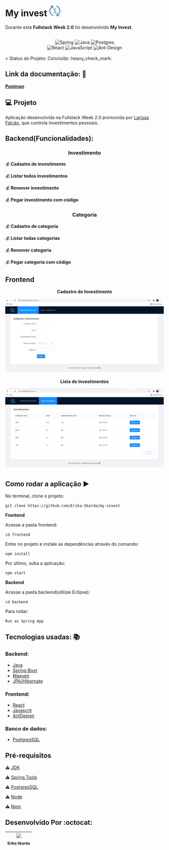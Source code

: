 # My invest  <img alt="my-invest" title="my-invest" src="https://github.com/Erika-Skarda/my-invest/blob/main/frontend/src/assets/my-invest.png" />

Durante esta **Fullstack Week 2.0** foi desenvolvido <b>My Invest</b>.

</br>   

<div align="center">
 <img alt="Spring" src="https://img.shields.io/badge/spring-%236DB33F.svg?style=for-the-badge&logo=spring&logoColor=white"/>
 <img alt="Java" src="https://img.shields.io/badge/java-%23ED8B00.svg?style=for-the-badge&logo=java&logoColor=white"/>
 <img alt="Postgres" src ="https://img.shields.io/badge/postgres-%23316192.svg?style=for-the-badge&logo=postgresql&logoColor=white"/>
</div>

<div align="center">
 <img alt="React" src="https://img.shields.io/badge/react-%2320232a.svg?style=for-the-badge&logo=react&logoColor=%2361DAFB"/>
 <img alt="JavaScript" src="https://img.shields.io/badge/javascript-%23323330.svg?style=for-the-badge&logo=javascript&logoColor=%23F7DF1E"/>
  <img alt="Ant-Design" src="https://img.shields.io/badge/-AntDesign-%230170FE?style=for-the-badge&logo=ant-design&logoColor=white"/>
</div>

</br> 
> Status do Projeto: Concluído :heavy_check_mark: 
</br> 

## Link da documentação: :book:

<b>[Postman](https://documenter.getpostman.com/view/15971782/TzeRo9v6)</b>

## 💻 Projeto

Aplicação desenvolvida na Fullstack Week 2.0 promovida por [Larissa Falcão](https://larissafalcao.com.br/stacklevelup), que controla investimentos pessoais.

## Backend(Funcionalidades):

<h3 align="center"><b>Investimento</b></h3>

💰 <b>Cadastro de investimento</b>

💰 <b>Listar todos investimentos</b>

💰 <b>Remover investimento</b>

💰 <b>Pegar investimento com código</b>

<h3 align="center"><b>Categoria</b></h3>

💰 <b>Cadastro de categoria</b>

💰 <b>Listar todas categorias</b>

💰 <b>Remover categoria</b>

💰 <b>Pegar categoria com código</b>

## Frontend

<p align="center"><b>Cadastro de Investimento</b></p>
 
![Cadastro](https://github.com/Erika-Skarda/my-invest/blob/main/frontend/src/assets/fullstackweek1.png)

<p align="center"><b>Lista de Investimentos</b></p>
 
![Listagem](https://github.com/Erika-Skarda/my-invest/blob/main/frontend/src/assets/fullstackweek2.png)

## Como rodar a aplicação :arrow_forward:

No terminal, clone o projeto: 

```
git clone https://github.com/Erika-Skarda/my-invest

```
<b><p>Frontend</p></b>

Acesse a pasta frontend:

```
cd frontend

```
Entre no projeto e instale as dependências através do comando:

```
npm install

```
Por último, suba a aplicação: 

```
npm start

```
<b><p>Backend</p></b>

Acesse a pasta backend(utilizei Eclipse):

```
cd backend

```
Para rodar:

```
Run as Spring App

```

## Tecnologias usadas: :books:

### Backend: 

- [Java](https://www.java.com/en/)
- [Spring Boot](https://spring.io/projects/spring-boot)
- [Maeven](https://maven.apache.org/what-is-maven.html)
- [JPA/Hibernate](https://www.oracle.com/java/technologies/persistence-jsp.html)


### Frontend:

- [React](https://reactjs.org)
- [Javascrit](https://www.javascript.com/)
- [AntDesign](https://ant.design/)


### Banco de dados:

- [PostgresSQL](https://www.postgresql.org/)

## Pré-requisitos

:warning: [JDK](https://www.oracle.com/java/technologies/javase-downloads.html)

:warning: [Spring Tools](https://www.jetbrains.com/idea/download/?gclid=CjwKCAjwqvyFBhB7EiwAER786fqaEzrR0uEbJEpc3_KWj71Wflv1SBHVo4YAjwkQGAWDzwp243zR9hoCEAYQAvD_BwE)

:warning: [PostgresSQL](https://www.postgresql.org/)

:warning: [Node](https://nodejs.org/en/download/)

:warning: [Npm](https://www.npmjs.com/)

## Desenvolvido Por :octocat:

| [<img src="https://avatars1.githubusercontent.com/u/60902843?s=400&u=fca9219fa3416ab4b849077b9248f71d44133283&v=4" width=115><br><sub>Erika Skarda</sub>](https://www.linkedin.com/in/erika-skarda/) | 
| :---: |
